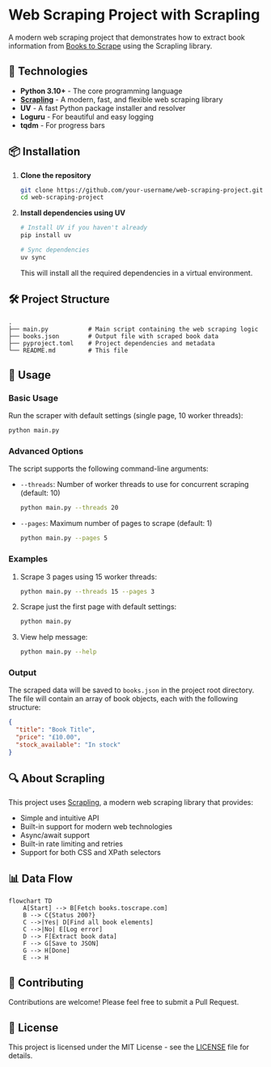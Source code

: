 # Web Scraping Project with Scrapling

A modern web scraping project that demonstrates how to extract book information from [Books to Scrape](https://books.toscrape.com/) using the Scrapling library.

## 🚀 Technologies

- **Python 3.10+** - The core programming language
- **[Scrapling](https://github.com/levy-victor/scrapling)** - A modern, fast, and flexible web scraping library
- **UV** - A fast Python package installer and resolver
- **Loguru** - For beautiful and easy logging
- **tqdm** - For progress bars

## 📦 Installation

1. **Clone the repository**
   ```bash
   git clone https://github.com/your-username/web-scraping-project.git
   cd web-scraping-project
   ```

2. **Install dependencies using UV**
   ```bash
   # Install UV if you haven't already
   pip install uv
   
   # Sync dependencies
   uv sync
   ```

   This will install all the required dependencies in a virtual environment.

## 🛠️ Project Structure

```
.
├── main.py           # Main script containing the web scraping logic
├── books.json        # Output file with scraped book data
├── pyproject.toml    # Project dependencies and metadata
└── README.md         # This file
```

## 🚀 Usage

### Basic Usage

Run the scraper with default settings (single page, 10 worker threads):

```bash
python main.py
```

### Advanced Options

The script supports the following command-line arguments:

- `--threads`: Number of worker threads to use for concurrent scraping (default: 10)
  ```bash
  python main.py --threads 20
  ```

- `--pages`: Maximum number of pages to scrape (default: 1)
  ```bash
  python main.py --pages 5
  ```

### Examples

1. Scrape 3 pages using 15 worker threads:
   ```bash
   python main.py --threads 15 --pages 3
   ```

2. Scrape just the first page with default settings:
   ```bash
   python main.py
   ```

3. View help message:
   ```bash
   python main.py --help
   ```

### Output

The scraped data will be saved to `books.json` in the project root directory. The file will contain an array of book objects, each with the following structure:

```json
{
  "title": "Book Title",
  "price": "£10.00",
  "stock_available": "In stock"
}
```

## 🔍 About Scrapling

This project uses [Scrapling](https://github.com/levy-victor/scrapling), a modern web scraping library that provides:

- Simple and intuitive API
- Built-in support for modern web technologies
- Async/await support
- Built-in rate limiting and retries
- Support for both CSS and XPath selectors

## 📊 Data Flow

```mermaid
flowchart TD
    A[Start] --> B[Fetch books.toscrape.com]
    B --> C{Status 200?}
    C -->|Yes| D[Find all book elements]
    C -->|No| E[Log error]
    D --> F[Extract book data]
    F --> G[Save to JSON]
    G --> H[Done]
    E --> H
```

## 🤝 Contributing

Contributions are welcome! Please feel free to submit a Pull Request.

## 📄 License

This project is licensed under the MIT License - see the [LICENSE](LICENSE) file for details.
